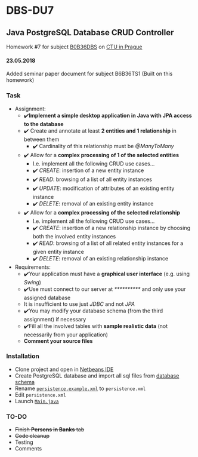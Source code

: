 # DBS-DU7
## Java PostgreSQL Database CRUD Controller
Homework #7 for subject [B0B36DBS](http://www.ksi.mff.cuni.cz/~svoboda/courses/172-B0B36DBS/) on [CTU in Prague](https://cvut.cz)

#### 23.05.2018
Added seminar paper document for subject B6B36TS1 (Built on this homework)

### Task
-   Assignment:
    -   :heavy_check_mark:**Implement a simple desktop application in Java with JPA access to the database**
    -   :heavy_check_mark: Create and annotate at least  **2 entities and 1 relationship**  in between them
        -    :heavy_check_mark: Cardinality of this relationship must be  _@ManyToMany_
    -	:heavy_check_mark: Allow for a  **complex processing of 1 of the selected entities**
        -    I.e. implement all the following CRUD use cases...
        -    :heavy_check_mark: _CREATE_: insertion of a new entity instance
        -    :heavy_check_mark: _READ_: browsing of a list of all entity instances
        -   :heavy_check_mark:  _UPDATE_: modification of attributes of an existing entity instance
        -   :heavy_check_mark:  _DELETE_: removal of an existing entity instance
    -	:heavy_check_mark: Allow for a  **complex processing of the selected relationship**
        - 	 I.e. implement all the following CRUD use cases...
        -    :heavy_check_mark: _CREATE_: insertion of a new relationship instance by choosing both the involved entity instances
        -    :heavy_check_mark: _READ_: browsing of a list of all related entity instances for a given entity instance
        -    :heavy_check_mark: _DELETE_: removal of an existing relationship instance
-   Requirements:
    -   :heavy_check_mark:Your application must have a  **graphical user interface**  (e.g. using  _Swing_)
    -   :heavy_check_mark:Use must connect to our server at  _**********_  and only use your assigned database
    -   It is insufficient to use just  _JDBC_  and not  _JPA_
    -   :heavy_check_mark:You may modify your database schema (from the third assignment) if necessary
    -   :heavy_check_mark:Fill all the involved tables with  **sample realistic data**  (not necessarily from your application)
    -   **Comment your source files**

### Installation
- Clone project and open in [Netbeans IDE](https://netbeans.org/)
- Create PostgreSQL database and import all sql files from [database schema](https://github.com/Baterka/DBS-DU7/tree/master/src/main/resources/DBSchema)
- Rename [`persistence.example.xml`](https://github.com/Baterka/DBS-DU7/blob/master/src/main/resources/META-INF/persistence.example.xml) to `persistence.xml`
- Edit `persistence.xml`
- Launch [`Main.java`](https://github.com/Baterka/DBS-DU7/blob/master/src/main/java/controller/Main.java)

### TO-DO
- ~~Finish **Persons in Banks** tab~~
- ~~Code cleanup~~
- Testing
- Comments


